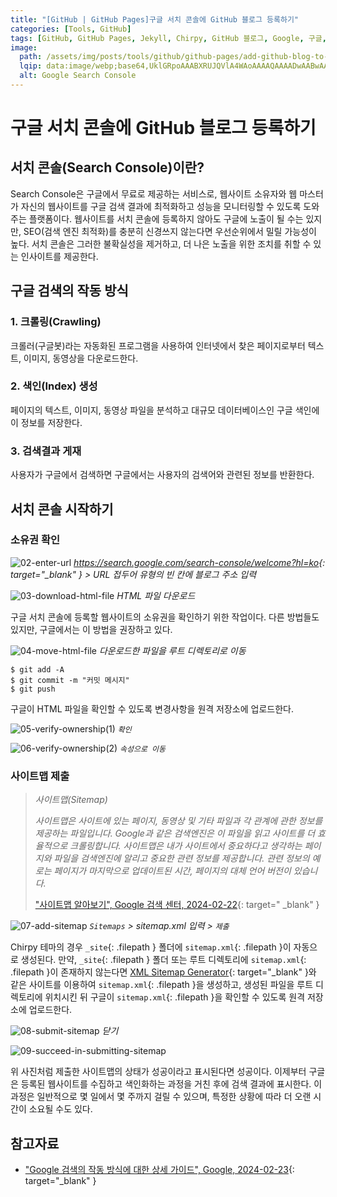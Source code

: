 ```yaml
---
title: "[GitHub | GitHub Pages]구글 서치 콘솔에 GitHub 블로그 등록하기"
categories: [Tools, GitHub]
tags: [GitHub, GitHub Pages, Jekyll, Chirpy, GitHub 블로그, Google, 구글, Search Console, 노출, 색인, SEO]
image:
  path: /assets/img/posts/tools/github/github-pages/add-github-blog-to-google-search-console/01-google-search-console-logo.jpg
  lqip: data:image/webp;base64,UklGRpoAAABXRUJQVlA4WAoAAAAQAAAADwAABwAAQUxQSDIAAAARL0AmbZurmr57yyIiqE8oiG0bejIYEQTgqiDA9vqnsUSI6H+oAERp2HZ65qP/VIAWAFZQOCBCAAAA8AEAnQEqEAAIAAVAfCWkAALp8sF8rgRgAP7o9FDvMCkMde9PK7euH5M1m6VWoDXf2FkP3BqV0ZYbO6NA/VFIAAAA
  alt: Google Search Console
---
```


# 구글 서치 콘솔에 GitHub 블로그 등록하기

## 서치 콘솔(Search Console)이란?

Search Console은 구글에서 무료로 제공하는 서비스로, 웹사이트 소유자와 웹 마스터가 자신의 웹사이트를 구글 검색 결과에 최적화하고 성능을 모니터링할 수 있도록 도와주는 플랫폼이다.  웹사이트를 서치 콘솔에 등록하지 않아도 구글에 노출이 될 수는 있지만, SEO(검색 엔진 최적화)를 충분히 신경쓰지 않는다면 우선순위에서 밀릴 가능성이 높다. 서치 콘솔은 그러한 불확실성을 제거하고, 더 나은 노출을 위한 조치를 취할 수 있는 인사이트를 제공한다.

## 구글 검색의 작동 방식

### 1. 크롤링(Crawling)

크롤러(구글봇)라는 자동화된 프로그램을 사용하여 인터넷에서 찾은 페이지로부터 텍스트, 이미지, 동영상을 다운로드한다.

### 2. 색인(Index) 생성

페이지의 텍스트, 이미지, 동영상 파일을 분석하고 대규모 데이터베이스인 구글 색인에 이 정보를 저장한다.

### 3. 검색결과 게재

사용자가 구글에서 검색하면 구글에서는 사용자의 검색어와 관련된 정보를 반환한다.

## 서치 콘솔 시작하기

### 소유권 확인

![02-enter-url](/assets/img/posts/tools/github/github-pages/add-github-blog-to-google-search-console/02-enter-url.png)
*<https://search.google.com/search-console/welcome?hl=ko>{: target="_blank" } > URL 접두어 유형의 빈 칸에 블로그 주소 입력*

![03-download-html-file](/assets/img/posts/tools/github/github-pages/add-github-blog-to-google-search-console/03-download-html-file.png)
*HTML 파일 다운로드*

구글 서치 콘솔에 등록할 웹사이트의 소유권을 확인하기 위한 작업이다. 다른 방법들도 있지만, 구글에서는 이 방법을 권장하고 있다.

![04-move-html-file](/assets/img/posts/tools/github/github-pages/add-github-blog-to-google-search-console/04-move-html-file.png)
*다운로드한 파일을 루트 디렉토리로 이동*

```console
$ git add -A
$ git commit -m "커밋 메시지"
$ git push
```

구글이 HTML 파일을 확인할 수 있도록 변경사항을 원격 저장소에 업로드한다.

![05-verify-ownership(1)](/assets/img/posts/tools/github/github-pages/add-github-blog-to-google-search-console/05-verify-ownership(1).png)
*`확인`*

![06-verify-ownership(2)](/assets/img/posts/tools/github/github-pages/add-github-blog-to-google-search-console/06-verify-ownership(2).png)
*`속성으로 이동`*

### 사이트맵 제출

> *사이트맵(Sitemap)*
>
> *사이트맵은 사이트에 있는 페이지, 동영상 및 기타 파일과 각 관계에 관한 정보를 제공하는 파일입니다. Google과 같은 검색엔진은 이 파일을 읽고 사이트를 더 효율적으로 크롤링합니다. 사이트맵은 내가 사이트에서 중요하다고 생각하는 페이지와 파일을 검색엔진에 알리고 중요한 관련 정보를 제공합니다. 관련 정보의 예로는 페이지가 마지막으로 업데이트된 시간, 페이지의 대체 언어 버전이 있습니다.*
>
> ["사이트맵 알아보기", Google 검색 센터, 2024-02-22](https://developers.google.com/search/docs/crawling-indexing/sitemaps/overview?hl=ko){: target=" _blank" }

![07-add-sitemap](/assets/img/posts/tools/github/github-pages/add-github-blog-to-google-search-console/07-add-sitemap.png)
*`Sitemaps` > sitemap.xml 입력 > `제출`*

Chirpy 테마의 경우 `_site`{: .filepath } 폴더에 `sitemap.xml`{: .filepath }이 자동으로 생성된다. 만약, `_site`{: .filepath } 폴더 또는 루트 디렉토리에 `sitemap.xml`{: .filepath }이 존재하지 않는다면 [XML Sitemap Generator](https://www.xml-sitemaps.com/){: target="_blank" }와 같은 사이트를 이용하여 `sitemap.xml`{: .filepath }을 생성하고, 생성된 파일을 루트 디렉토리에 위치시킨 뒤 구글이 `sitemap.xml`{: .filepath }을 확인할 수 있도록 원격 저장소에 업로드한다.

![08-submit-sitemap](/assets/img/posts/tools/github/github-pages/add-github-blog-to-google-search-console/08-submit-sitemap.png)
*닫기*

![09-succeed-in-submitting-sitemap](/assets/img/posts/tools/github/github-pages/add-github-blog-to-google-search-console/09-succeed-in-submitting-sitemap.png)

위 사진처럼 제출한 사이트맵의 상태가 성공이라고 표시된다면 성공이다. 이제부터 구글은 등록된 웹사이트를 수집하고 색인화하는 과정을 거친 후에 검색 결과에 표시한다. 이 과정은 일반적으로 몇 일에서 몇 주까지 걸릴 수 있으며, 특정한 상황에 따라 더 오랜 시간이 소요될 수도 있다.

## 참고자료

- ["Google 검색의 작동 방식에 대한 상세 가이드", Google, 2024-02-23](https://developers.google.com/search/docs/fundamentals/how-search-works?hl=ko){: target="_blank" }
